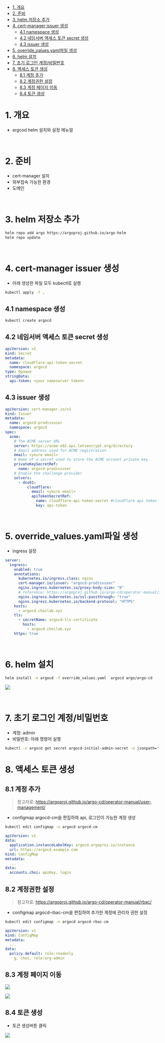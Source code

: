 - [1. 개요](#1-개요)
- [2. 준비](#2-준비)
- [3. helm 저장소 추가](#3-helm-저장소-추가)
- [4. cert-manager issuer 생성](#4-cert-manager-issuer-생성)
  - [4.1 namespace 생성](#41-namespace-생성)
  - [4.2 네임서버 액세스 토큰 secret 생성](#42-네임서버-액세스-토큰-secret-생성)
  - [4.3 issuer 생성](#43-issuer-생성)
- [5. override_values.yaml파일 생성](#5-override_valuesyaml파일-생성)
- [6. helm 설치](#6-helm-설치)
- [7. 초기 로그인 계정/비밀번호](#7-초기-로그인-계정비밀번호)
- [8. 액세스 토큰 생성](#8-액세스-토큰-생성)
  - [8.1 계정 추가](#81-계정-추가)
  - [8.2 계정권한 설정](#82-계정권한-설정)
  - [8.3 계정 페이지 이동](#83-계정-페이지-이동)
  - [8.4 토큰 생성](#84-토큰-생성)

# 1. 개요
* argcod helm 설치와 설정 메뉴얼

<br>

# 2. 준비
* cert-manager 설치
* 외부접속 가능한 환경
* 도메인

<br>

# 3. helm 저장소 추가
```sh
helm repo add argo https://argoproj.github.io/argo-helm
helm repo update
```

<br>

# 4. cert-manager issuer 생성
* 아래 생성한 파일 모두 kubectl로 실행
```sh
kubectl apply -f .
```  

## 4.1 namespace 생성
```sh
kubectl create argocd
```

## 4.2 네임서버 액세스 토큰 secret 생성
```yaml
apiVersion: v1
kind: Secret
metadata:
  name: cloudflare-api-token-secret
  namespace: argocd
type: Opaque
stringData:
  api-token: <your nameserver token>
```

## 4.3 issuer 생성
```yaml
apiVersion: cert-manager.io/v1
kind: Issuer
metadata:
  name: argocd-prodissuser
  namespace: argocd
spec:
  acme:
    # The ACME server URL
    server: https://acme-v02.api.letsencrypt.org/directory
    # Email address used for ACME registration
    email: <youre email>
    # Name of a secret used to store the ACME account private key
    privateKeySecretRef:
      name: argocd-prodissuser
    # Enable the challenge provider
    solvers:
      - dns01:
          cloudflare:
            email: <youre email>
            apiTokenSecretRef:
              name: cloudflare-api-token-secret #cloudflare api token
              key: api-token
```

<br>

# 5. override_values.yaml파일 생성
* ingress 설정
```yaml
server:
  ingress:
    enabled: true
    annotations:
      kubernetes.io/ingress.class: nginx
      cert-manager.io/issuer: "argocd-prodissuser"
      nginx.ingress.kubernetes.io/proxy-body-size: "0"
      # reference: https://argoproj.github.io/argo-cd/operator-manual/ingress/#ssl-passthrough-with-cert-manager-and-lets-encrypt
      nginx.ingress.kubernetes.io/ssl-passthrough: "true"
      nginx.ingress.kubernetes.io/backend-protocol: "HTTPS"
    hosts:
      - argocd.choilab.xyz
    tls:
      - secretName: argocd-tls-certificate
        hosts:
          - argocd.choilab.xyz
    https: true
```

<br>

# 6. helm 설치
```sh
helm install -n argocd -f override_values.yaml  argocd argo/argo-cd
```

![](imgs/open_webdashboard.png)

<br>

# 7. 초기 로그인 계정/비밀번호
* 계정: admin
* 비밀번호: 아래 명령어 실행
```sh
kubectl -n argocd get secret argocd-initial-admin-secret -o jsonpath="{.data.password}" | base64 -d; echo
```

# 8. 액세스 토큰 생성

## 8.1 계정 추가
> 참고자료: https://argoproj.github.io/argo-cd/operator-manual/user-management/
* configmap argocd-cm을 편집하여 api, 로그인이 가능한 계정 생성

```sh
kubectl edit configmap -n argocd argocd-cm
```

```yaml
apiVersion: v1
data:
  application.instanceLabelKey: argocd.argoproj.io/instance
  url: https://argocd.example.com
kind: ConfigMap
metadata:
  ...
data:
  accounts.choi: apiKey, login
```

## 8.2 계정권한 설정
> 참고자료: https://argoproj.github.io/argo-cd/operator-manual/rbac/
* configmap argocd-rbac-cm을 편집하여 추가한 계정에 관리자 권한 설정

```sh
kubectl edit configmap -n argocd argocd-rbac-cm
```

```yaml
apiVersion: v1
kind: ConfigMap
metadata:
  ...
data:
  policy.default: role:readonly
    g, choi, role:org-admin
```

## 8.3 계정 페이지 이동

![](imgs/token5.png)

![](imgs/token6.png)

## 8.4 토큰 생성
* 토큰 생성버튼 클릭

![](imgs/token7.png)